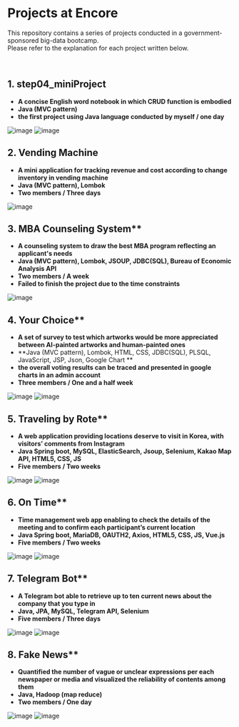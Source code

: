 # Projects at Encore

This repository contains a series of projects conducted in a government-sponsored big-data bootcamp.  
Please refer to the explanation for each project written below.

<br> 

## 1. step04_miniProject
  - **A concise English word notebook in which CRUD function is embodied**
  - **Java (MVC pattern)**
  - **the first project using Java language conducted by myself / one day**
  
  ![image](https://user-images.githubusercontent.com/45421327/74927877-cdb0fd00-541b-11ea-93b3-798c1fe3c145.png)
  ![image](https://user-images.githubusercontent.com/45421327/74927926-ddc8dc80-541b-11ea-804f-0a1f946e09dc.png)
<br> 

## 2. Vending Machine
  - **A mini application for tracking revenue and cost according to change inventory in vending machine**
  - **Java (MVC pattern), Lombok**
  - **Two members / Three days**
  
  ![image](https://user-images.githubusercontent.com/45421327/74928216-6c3d5e00-541c-11ea-9de0-f9ed262d4e69.png)
<br>  
 
## 3. MBA Counseling System**
  - **A counseling system to draw the best MBA program reflecting an applicant's needs**
  - **Java (MVC pattern), Lombok, JSOUP, JDBC(SQL), Bureau of Economic Analysis API**
  - **Two members / A week**
  - **Failed to finish the project due to the time constraints**
  
  ![image](https://user-images.githubusercontent.com/45421327/74928258-82e3b500-541c-11ea-8b6b-f7fc0fbbd499.png)
 <br> 
 
## 4. Your Choice**
  - **A set of survey to test which artworks would be more appreciated between AI-painted artworks and human-painted ones**
  - **Java (MVC pattern), Lombok, HTML, CSS, JDBC(SQL), PLSQL, JavaScript, JSP, Json, Google Chart **
  - **the overall voting results can be traced and presented in google charts in an admin account**
  - **Three members / One and a half week**
  
  ![image](https://user-images.githubusercontent.com/45421327/74928393-c0484280-541c-11ea-8a55-8a5fdc0630d6.png)
  ![image](https://user-images.githubusercontent.com/45421327/74928337-a4dd3780-541c-11ea-815a-21bd17dfa432.png)
<br> 

## 5. Traveling by Rote**
  - **A web application providing locations deserve to visit in Korea, with visitors’ comments from Instagram**
  - **Java Spring boot, MySQL, ElasticSearch, Jsoup, Selenium, Kakao Map API, HTML5, CSS, JS**
  - **Five members / Two weeks**
  
  ![image](https://user-images.githubusercontent.com/45421327/74928436-da822080-541c-11ea-8cd8-4ef31c2bbfcb.png)
  ![image](https://user-images.githubusercontent.com/45421327/74928466-e837a600-541c-11ea-9c34-edd96ab31b95.png)
 <br>  
  
## 6. On Time**
  - **Time management web app enabling to check the details of the meeting and to confirm each participant’s current location**
  - **Java Spring boot, MariaDB, OAUTH2, Axios, HTML5, CSS, JS, Vue.js**
  - **Five members / Two weeks**
  
  ![image](https://user-images.githubusercontent.com/45421327/74928499-f8e81c00-541c-11ea-9718-49b20b5d7eff.png)
  ![image](https://user-images.githubusercontent.com/45421327/74928521-01d8ed80-541d-11ea-83df-ad53ed7cc011.png)
<br> 
 
## 7. Telegram Bot**
  - **A Telegram bot able to retrieve up to ten current news about the company that you type in**
  - **Java, JPA, MySQL, Telegram API, Selenium**
  - **Five members / Three days**
  
  ![image](https://user-images.githubusercontent.com/45421327/74928543-0d2c1900-541d-11ea-85c1-8277d6ab4a05.png)
  ![image](https://user-images.githubusercontent.com/45421327/74928572-19b07180-541d-11ea-9ad2-c631b1a91641.png)
 <br> 

## 8. Fake News**
  - **Quantified the number of vague or unclear expressions per each newspaper or media and visualized the reliability of contents among them**
  - **Java, Hadoop (map reduce)**
  - **Two members / One day**
  
  ![image](https://user-images.githubusercontent.com/45421327/74928587-259c3380-541d-11ea-9733-a68299b6d336.png)
  ![image](https://user-images.githubusercontent.com/45421327/74928606-2f259b80-541d-11ea-9e21-cfaa117f8bf2.png)

